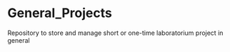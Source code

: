 # General_Projects
Repository to store and manage short or one-time laboratorium project in general

